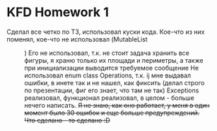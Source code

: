 # KFD Homework 1
Сделал все четко по ТЗ, использовал куски кода. Кое-что из них поменял, кое-что не использовал (MutableList<Figure>)
Его не использовал, т.к. не стоит задача хранить все фигуры, я храню только их площади и периметры, а также при инициализации выводится требуемое сообщение
Не использовал enum class Operations, т.к. ij мне выдавал ошибки, в инете так и не нашел, как фиксить (делал строго по презентации, фиг его знает, что там не так)
Exceptions реализовал, функционал реализовал, в целом - больше нечего написать.
~~Я не знаю, как оно работает, у меня в один момент было 30 ошибок и еще больше предупреждений. Что сделано - то сделано :D~~
